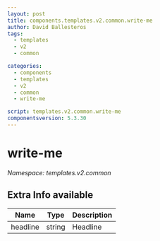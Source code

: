 ```yaml
---
layout: post
title: components.templates.v2.common.write-me
author: David Ballesteros
tags:
  - templates
  - v2
  - common

categories:
  - components
  - templates
  - v2
  - common
  - write-me

script: templates.v2.common.write-me
componentsversion: 5.3.30
---
```

# write-me

*Namespace: templates.v2.common*

## Extra Info available

| Name | Type | Description |
| --- | --- | --- |
| headline | string | Headline |